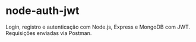 # node-auth-jwt
Login, registro e autenticação com Node.js, Express e MongoDB com JWT. Requisições enviadas via Postman.
